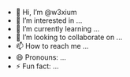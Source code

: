 - 👋 Hi, I’m @w3xium
- 👀 I’m interested in ...
- 🌱 I’m currently learning ...
- 💞️ I’m looking to collaborate on ...
- 📫 How to reach me ...
- 😄 Pronouns: ...
- ⚡ Fun fact: ...

<!---
w3xium/w3xium is a ✨ special ✨ repository because its `README.md` (this file) appears on your GitHub profile.
You can click the Preview link to take a look at your changes.
--->

